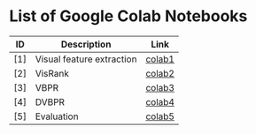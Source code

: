# List of Google Colab Notebooks

|    ID        | Description     | Link      | 
|------------|---------|---------|
| [1]        | Visual feature extraction | [colab1](#) |
| [2]        | VisRank | [colab2](#) |
| [3]        | VBPR | [colab3](#) |
| [4]        | DVBPR | [colab4](#) |
| [5]        | Evaluation | [colab5](https://colab.research.google.com/drive/1TCmXpcRHOlzleOrMsX_C3-7Xon4K-oRJ?usp=sharing) |

